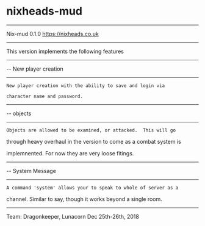 # nixheads-mud
--------------------------------------------------------------------

Nix-mud 0.1.0                           https://nixheads.co.uk

--------------------------------------------------------------------

This version implements the following features

--------------------------------------------------------------------

-- New player creation

--------------------------------------------------------------------

    New player creation with the ability to save and login via

    character name and password.

---------------------------------------------------------------------

-- objects

---------------------------------------------------------------------

    Objects are allowed to be examined, or attacked.  This will go

through heavy overhaul in the version to come as a combat system is

implemnented.  For now they are very loose fitings.

---------------------------------------------------------------------

-- System Message

---------------------------------------------------------------------

    A command 'system' allows your to speak to whole of server as a

channel.  Similar to say, though it works beyond a single room.

---------------------------------------------------------------------

Team: Dragonkeeper, Lunacorn  Dec 25th-26th, 2018
